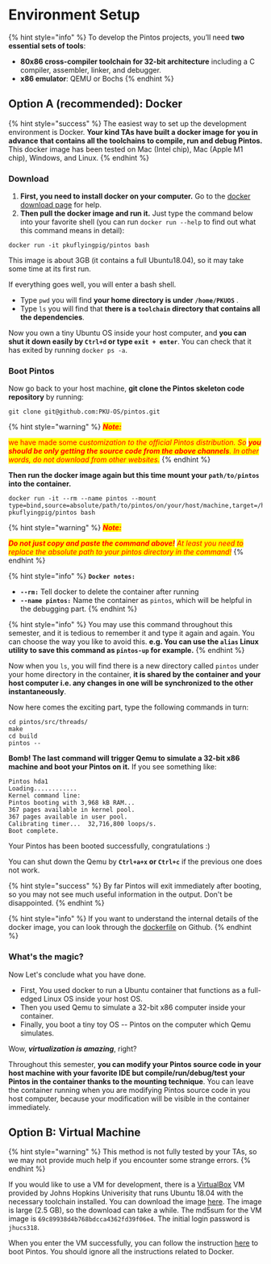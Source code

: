 # Environment Setup

{% hint style="info" %}
To develop the Pintos projects, you’ll need **two essential sets of tools**:

* **80x86 cross-compiler toolchain for 32-bit architecture** including a C compiler, assembler, linker, and debugger.
* **x86 emulator**: QEMU or Bochs
{% endhint %}

## Option A (recommended): Docker

{% hint style="success" %}
The easiest way to set up the development environment is Docker. **Your kind TAs have built a docker image for you in advance** **that contains all the toolchains to compile, run and debug Pintos.** This docker image has been tested on Mac (Intel chip), Mac (Apple M1 chip), Windows, and Linux.
{% endhint %}

### Download

1. **First, you need to install docker on your computer.** Go to the [docker download page](https://www.docker.com/get-started) for help.
2. **Then pull the docker image and run it.** Just type the command below into your favorite shell (you can run `docker run --help` to find out what this command means in detail):

```
docker run -it pkuflyingpig/pintos bash
```

This image is about 3GB (it contains a full Ubuntu18.04), so it may take some time at its first run.

If everything goes well, you will enter a bash shell.

* Type `pwd` you will find **your home directory is under `/home/PKUOS`** .
* Type `ls` you will find that **there is a `toolchain` directory that contains all the dependencies**.

Now you own a tiny Ubuntu OS inside your host computer, and **you can shut it down easily by `Ctrl+d` or type `exit + enter`**. You can check that it has exited by running `docker ps -a`.

### Boot Pintos

Now go back to your host machine, **git clone the Pintos skeleton code repository** by running:

```
git clone git@github.com:PKU-OS/pintos.git
```

{% hint style="warning" %}
_<mark style="color:red;">**Note:**</mark>_&#x20;

<mark style="color:red;">we have made some c</mark>_<mark style="color:red;">ustomization to the official Pintos distribution. So</mark> <mark style="color:red;"></mark><mark style="color:red;">**you should be only getting the source code from the above channels**</mark><mark style="color:red;">. In other words, do not download from other websites.</mark>_
{% endhint %}

**Then run the docker image again but this time mount your `path/to/pintos` into the container.**

```
docker run -it --rm --name pintos --mount type=bind,source=absolute/path/to/pintos/on/your/host/machine,target=/home/PKUOS/pintos pkuflyingpig/pintos bash
```

{% hint style="warning" %}
_<mark style="color:red;">**Note:**</mark>_&#x20;

_<mark style="color:red;">**Do not just copy and paste the command above!**</mark> <mark style="color:red;"></mark><mark style="color:red;">At least you need to replace the absolute path to your pintos directory in the command!</mark>_
{% endhint %}

{% hint style="info" %}
**`Docker notes:`**

* **`--rm:`** Tell docker to delete the container after running
* **`--name pintos:`** Name the container as `pintos`, which will be helpful in the debugging part.
{% endhint %}

{% hint style="info" %}
You may use this command throughout this semester, and it is tedious to remember it and type it again and again. You can choose the way you like to avoid this. **e.g. You can use the `alias` Linux utility to save this command as `pintos-up` for example.**
{% endhint %}

Now when you `ls`, you will find there is a new directory called `pintos` under your home directory in the container, **it is shared by the container and your host computer i.e. any changes in one will be synchronized to the other instantaneously**.

Now here comes the exciting part, type the following commands in turn:

```
cd pintos/src/threads/
make
cd build
pintos --
```

**Bomb! The last command will trigger Qemu to simulate a 32-bit x86 machine and boot your Pintos on it.** If you see something like:

```
Pintos hda1
Loading............
Kernel command line:
Pintos booting with 3,968 kB RAM...
367 pages available in kernel pool.
367 pages available in user pool.
Calibrating timer...  32,716,800 loops/s.
Boot complete.
```

Your Pintos has been booted successfully, congratulations :)

You can shut down the Qemu by **`Ctrl+a+x` or `Ctrl+c`** if the previous one does not work.

{% hint style="success" %}
By far Pintos will exit immediately after booting, so you may not see much useful information in the output. Don't be disappointed.
{% endhint %}

{% hint style="info" %}
If you want to understand the internal details of the docker image, you can look through the [dockerfile](https://github.com/PKU-OS/Pintos-dockerfile/blob/main/dockerfile) on Github.
{% endhint %}

### What's the magic?

Now Let's conclude what you have done.&#x20;

* First, You used docker to run a Ubuntu container that functions as a full-edged Linux OS inside your host OS.&#x20;
* Then you used Qemu to simulate a 32-bit x86 computer inside your container.&#x20;
* Finally, you boot a tiny toy OS -- Pintos on the computer which Qemu simulates.&#x20;

Wow, _**virtualization is amazing**_, right?

Throughout this semester, **you can modify your Pintos source code in your host machine with your favorite IDE but compile/run/debug/test your Pintos in the container thanks to the mounting technique**. You can leave the container running when you are modifying Pintos source code in you host computer, because your modification will be visible in the container immediately.

## Option B: Virtual Machine

{% hint style="warning" %}
This method is not fully tested by your TAs, so we may not provide much help if you encounter some strange errors.
{% endhint %}

If you would like to use a VM for development, there is a [VirtualBox](https://www.virtualbox.org) VM provided by Johns Hopkins Univerisity that runs Ubuntu 18.04 with the necessary toolchain installed. You can download the image [here](https://bit.ly/3j9Elp4). The image is large (2.5 GB), so the download can take a while. The md5sum for the VM image is `69c89938d4b768bdcca4362fd39f06e4`. The initial login password is `jhucs318`.

When you enter the VM successfully, you can follow the instruction [here](environment-setup.md#boot-pintos) to boot Pintos. You should ignore all the instructions related to Docker.
